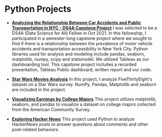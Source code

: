 # Python Projects

- [**Analyzing the Relationship Between Car Accidents and Public Transportation in NYC - DS4A Capstone Project**](https://github.com/nrojasaparicio/Data_Portfolio/tree/main/Python%20Projects/DS4A%20Capstone%20Project) 
I was selected to be a DS4A (Data Science for All) Fellow in Oct 2021. In this fellowship, I participated in a semester-long capstone project where we sought to find if there is a relationship between the prevalence of motor vehicle accidents and transportation accessibility in New York City. Python libraries used for analysis and modeling include pandas, seaborn, matplotlib, numpy, scipy and statsmodel. We utilized Tableau as our dashboarding tool. This capstone project includes a recorded presentation, Tableau Public dashboard, written report and our code. 

- [**Star Wars Movies Analysis**](https://github.com/nrojasaparicio/Data_Portfolio/blob/main/Python%20Projects/StarWarsAnalysisProject.ipynb)
  In this project, I analyze FiveThirtyEight's dataset on a Star Wars survey. NumPy, Pandas, Matplotlib and seaborn are included in the project. 
  
- [**Visualizing Earnings by College Majors**](https://github.com/nrojasaparicio/Data_Portfolio/blob/main/Python%20Projects/Visualizing%20Earnings%20Based%20on%20College%20Majors.ipynb)
  This project utilizes matplotlib, seaborn, and pandas to visualize a dataset on college majors collected from the American Community Survey. 

- [**Exploring Hacker News**](https://github.com/nrojasaparicio/Data_Portfolio/blob/main/Python%20Projects/Exploring%20Hacker%20News%20Posts%20Project.ipynb)
  This project used Python to analyze HackerNews posts to answer questions about comments and other post-related behaviors. 
